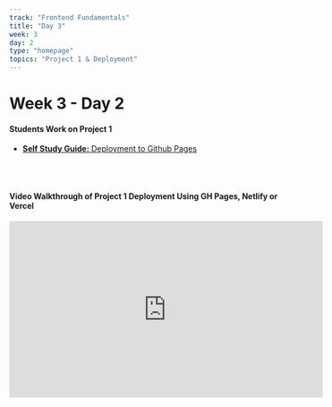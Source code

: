 ```yaml
---
track: "Frontend Fundamentals"
title: "Day 3"
week: 3
day: 2
type: "homepage"
topics: "Project 1 & Deployment"
---
```



# Week 3 - Day 2

#### Students Work on Project 1

- [**Self Study Guide:** Deployment to Github Pages](/frontend-fundamentals/week-3/day-2/lecture-materials/deploying-with-github-pages)

<br>
<br>


#### Video Walkthrough of Project 1 Deployment Using GH Pages, Netlify or Vercel


<iframe width="560" height="315" src="https://www.youtube.com/embed/j5TCiBwLtAk" title="YouTube video player" frameborder="0" allow="accelerometer; autoplay; clipboard-write; encrypted-media; gyroscope; picture-in-picture" allowfullscreen></iframe>

<!-- 

<hr>

#### Lesson Recordings

- [**Deployment to Github Pages Demo**]()
 -->
